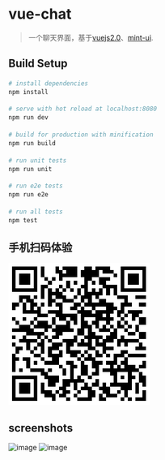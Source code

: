 # vue-chat

> 一个聊天界面，基于[vuejs2.0](http://vuejs.org/)、[mint-ui](http://mint-ui.github.io/).

## Build Setup

``` bash
# install dependencies
npm install

# serve with hot reload at localhost:8080
npm run dev

# build for production with minification
npm run build

# run unit tests
npm run unit

# run e2e tests
npm run e2e

# run all tests
npm test
```

## 手机扫码体验
![image](screenshots/code.png)

## screenshots
![image](https://github.com/taylorchen709/vue-chat/blob/master/screenshots/main.png)
![image](https://github.com/taylorchen709/vue-chat/blob/master/screenshots/face.png)


